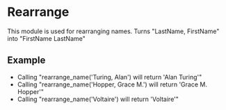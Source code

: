 Rearrange
===========
This module is used for rearranging names. Turns "LastName, FirstName" into "FirstName LastName"

## Example

* Calling "rearrange_name('Turing, Alan') will return 'Alan Turing'"
* Calling "rearrange_name('Hopper, Grace M.') will return 'Grace M. Hopper'"
* Calling "rearrange_name('Voltaire') will return 'Voltaire'"
